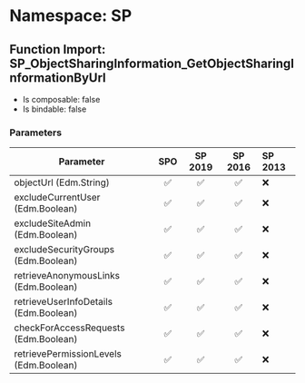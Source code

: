 # Namespace: SP

## Function Import: SP_ObjectSharingInformation_GetObjectSharingInformationByUrl

- Is composable: false
- Is bindable: false

### Parameters

Parameter | SPO | SP 2019 | SP 2016 | SP 2013
----------|:---:|:-------:|:-------:|:-------
objectUrl (Edm.String) | ✅ | ✅ | ✅ | ❌
excludeCurrentUser (Edm.Boolean) | ✅ | ✅ | ✅ | ❌
excludeSiteAdmin (Edm.Boolean) | ✅ | ✅ | ✅ | ❌
excludeSecurityGroups (Edm.Boolean) | ✅ | ✅ | ✅ | ❌
retrieveAnonymousLinks (Edm.Boolean) | ✅ | ✅ | ✅ | ❌
retrieveUserInfoDetails (Edm.Boolean) | ✅ | ✅ | ✅ | ❌
checkForAccessRequests (Edm.Boolean) | ✅ | ✅ | ✅ | ❌
retrievePermissionLevels (Edm.Boolean) | ✅ | ✅ | ✅ | ❌
